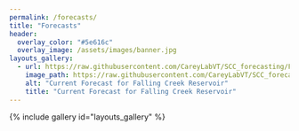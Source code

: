 ```yaml
---
permalink: /forecasts/
title: "Forecasts"
header:
  overlay_color: "#5e616c"
  overlay_image: /assets/images/banner.jpg
layouts_gallery:
  - url: https://raw.githubusercontent.com/CareyLabVT/SCC_forecasting/FCR-forecasts-v1b2/Current_forecast.png
    image_path: https://raw.githubusercontent.com/CareyLabVT/SCC_forecasting/FCR-forecasts-v1b2/Current_forecast.png
    alt: "Current Forecast for Falling Creek Reservoir"
    title: "Current Forecast for Falling Creek Reservoir"
---
```

{% include gallery id="layouts_gallery" %}